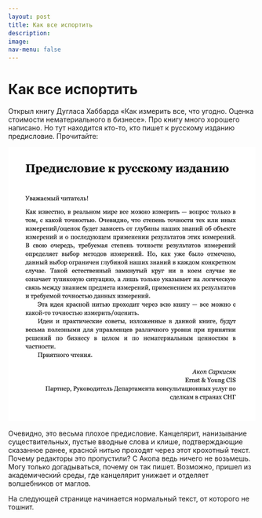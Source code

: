 ```yaml
---
layout: post
title: Как все испортить
description:
image: 
nav-menu: false
---
```


# Как все испортить

Открыл книгу Дугласа Хаббарда «Как измерить все, что угодно. Оценка стоимости нематериального в бизнесе». Про книгу много хорошего написано. Но тут находится кто-то, кто пишет к русскому изданию предисловие. Прочитайте:

![&#x41F;&#x440;&#x435;&#x434;&#x438;&#x441;&#x43B;&#x43E;&#x432;&#x438;&#x435; &#x43A; &#x440;&#x443;&#x441;&#x441;&#x43A;&#x43E;&#x43C;&#x443; &#x438;&#x437;&#x434;&#x430;&#x43D;&#x438;&#x44E;](../.gitbook/assets/akop-sarkisyan.png)

Очевидно, это весьма плохое предисловие. Канцелярит, нанизывание существительных, пустые вводные слова и клише, подтверждающие сказанное ранее, красной нитью проходят через этот крохотный текст. Почему редакторы это пропустили? С Акопа ведь ничего не возьмешь. Могу только догадываться, почему он так пишет. Возможно, пришел из академический среды, где канцелярит унижает и отделяет волшебников от маглов.

На следующей странице начинается нормальный текст, от которого не тошнит.

